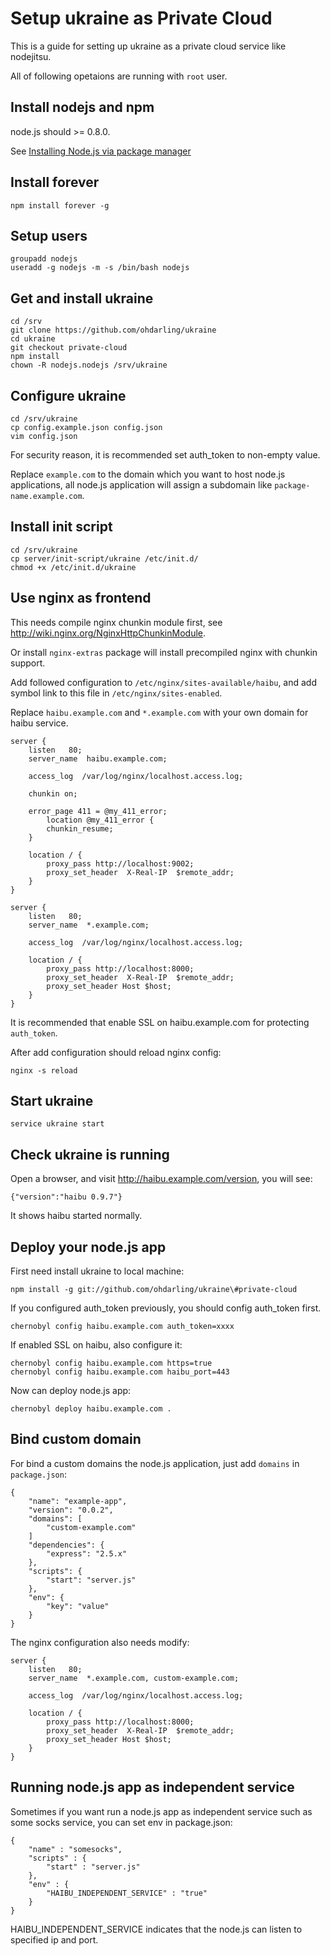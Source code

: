 # Setup ukraine as Private Cloud

This is a guide for setting up ukraine as a private cloud service like nodejitsu.

All of following opetaions are running with `root` user.

## Install nodejs and npm

node.js should >= 0.8.0.

See [Installing Node.js via package manager](https://github.com/joyent/node/wiki/Installing-Node.js-via-package-manager)

## Install forever

	npm install forever -g

## Setup users

    groupadd nodejs
    useradd -g nodejs -m -s /bin/bash nodejs
    
## Get and install ukraine

    cd /srv
    git clone https://github.com/ohdarling/ukraine
    cd ukraine
    git checkout private-cloud
    npm install
    chown -R nodejs.nodejs /srv/ukraine
    
## Configure ukraine

	cd /srv/ukraine
	cp config.example.json config.json
	vim config.json
	
For security reason, it is recommended set auth_token to non-empty value.

Replace `example.com` to the domain which you want to host node.js applications, all node.js application will assign a subdomain like `package-name.example.com`.
    
## Install init script

    cd /srv/ukraine
    cp server/init-script/ukraine /etc/init.d/
    chmod +x /etc/init.d/ukraine
    
## Use nginx as frontend

This needs compile nginx chunkin module first, see <http://wiki.nginx.org/NginxHttpChunkinModule>.

Or install `nginx-extras` package will install precompiled nginx with chunkin support.

Add followed configuration to `/etc/nginx/sites-available/haibu`, and add symbol link to this file in `/etc/nginx/sites-enabled`.

Replace `haibu.example.com` and `*.example.com` with your own domain for haibu service.

	server {
		listen   80;
		server_name  haibu.example.com;
		
		access_log  /var/log/nginx/localhost.access.log;

		chunkin on;
		
		error_page 411 = @my_411_error;
			location @my_411_error {
			chunkin_resume;
		}
		
		location / {
			proxy_pass http://localhost:9002;
			proxy_set_header  X-Real-IP  $remote_addr;
		}
	}
	
	server {
		listen   80;
		server_name  *.example.com;
		
		access_log  /var/log/nginx/localhost.access.log;
		
		location / {
			proxy_pass http://localhost:8000;
			proxy_set_header  X-Real-IP  $remote_addr;
			proxy_set_header Host $host;
		}
	}

It is recommended that enable SSL on haibu.example.com for protecting `auth_token`.

After add configuration should reload nginx config:

	nginx -s reload

## Start ukraine
    
    service ukraine start
    
## Check ukraine is running

Open a browser, and visit <http://haibu.example.com/version>, you will see:

	{"version":"haibu 0.9.7"}

It shows haibu started normally.

## Deploy your node.js app

First need install ukraine to local machine:

    npm install -g git://github.com/ohdarling/ukraine\#private-cloud

If you configured auth_token previously, you should config auth_token first.

	chernobyl config haibu.example.com auth_token=xxxx
	
If enabled SSL on haibu, also configure it:

	chernobyl config haibu.example.com https=true
	chernobyl config haibu.example.com haibu_port=443
	
Now can deploy node.js app:

	chernobyl deploy haibu.example.com .
	
## Bind custom domain

For bind a custom domains the node.js application, just add `domains` in `package.json`:

	{
	    "name": "example-app",
	    "version": "0.0.2",
	    "domains": [
	    	"custom-example.com"
	    ]
	    "dependencies": {
	        "express": "2.5.x"
	    },
	    "scripts": {
	        "start": "server.js"
	    },
	    "env": {
	        "key": "value"
	    }
	}

The nginx configuration also needs modify:

	server {
		listen   80;
		server_name  *.example.com, custom-example.com;
		
		access_log  /var/log/nginx/localhost.access.log;
		
		location / {
			proxy_pass http://localhost:8000;
			proxy_set_header  X-Real-IP  $remote_addr;
			proxy_set_header Host $host;
		}
	}	


## Running node.js app as independent service

Sometimes if you want run a node.js app as independent service such as some socks service, you can set env in package.json:

    {
        "name" : "somesocks",
        "scripts" : {
            "start" : "server.js"
        },
        "env" : {
            "HAIBU_INDEPENDENT_SERVICE" : "true"
        }
    }

HAIBU_INDEPENDENT_SERVICE indicates that the node.js can listen to specified ip and port.
